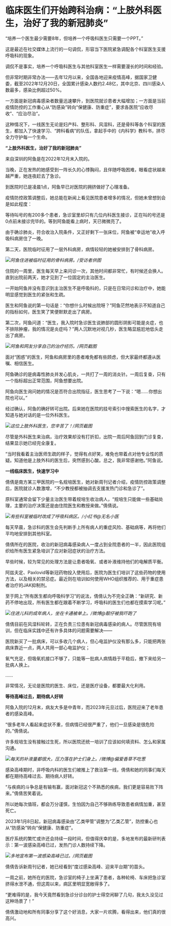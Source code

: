 # 临床医生们开始跨科治病：“上肢外科医生，治好了我的新冠肺炎”

“培养一个医生最少需要8年，但培养一个呼吸科医生只需要一个PPT。”

这是最近在社交媒体上流行的一句调侃，形容当下医院紧急调配各个科室医生支援呼吸科的现象。

调侃不是事实，培养一个呼吸科医生与其他科室医生一样需要漫长的时间和经验。

但非常时期非常办法——去年12月以来，全国各地迎来疫情高峰，据国家卫健委，截至2022年12月20日，全国累计感染人数约2.48亿，其中北京、四川感染人数最多，感染比例超过50%。

一方面是新冠病毒感染者数量迅速攀升，到医院就诊患者大幅增加；一方面是当前疫情防控的工作重心从“防感染”转向“保健康、防重症”，要求各医院“应收尽收”、“应治尽治”。

这种情况下，一线医生无论是妇产科、整形科、风湿科，还是骨科等各个科室的医生，都加入了快速学习、“跨科看病”的队伍，拿起手中的《内科学》教科书，拼尽全力守护每一个生命。

**“上肢外科医生，治好了我的新冠肺炎”**

来自深圳的阿鱼是在2022年12月末入院的。

当晚，正在发热的她感受到一阵长久的心悸胸闷，且伴随呼吸困难，眼看症状越来越严重，她连夜赶去了急诊。

到医院时已是凌晨1点，阿鱼早已对医院的拥挤做好了心理准备。

疫情防控政策调整后，她总能在新闻上看见医院患者增多的情况，但她未曾想到会是如此程度：

等待叫号的有200多个患者，急诊室里却只有几位内科医生接诊，正在叫的号还是0点前未接诊完毕的。等到阿鱼能看上病时，天已微微亮了。

由于确诊肺炎，符合收治入院条件，又正好剩下一张床位，阿鱼被“幸运地”收入呼吸科病房住了⼀晚。

第二天，医院临时征用了⼀层外科病房，病情较轻的她被安排到了骨科病房。

![](https://inews.gtimg.com/newsapp_bt/0/15607878812/1000)_阿鱼住进被临时征用的骨科病房。/受访者供图_

住院的一周里，医生每天早上来问诊一次，其他时间都非常忙，有时候还会换人。直到出院前两天，她才见到了⼀位固定的主治医生。

一开始阿鱼并没有意识到主治医生不是呼吸科的，只是在日常问诊和治疗中，她能明显感觉到医生的紧张和生疏。

医生和阿鱼说的第一句话是：“你想什么时候出院呀？”阿鱼茫然地表示不知道自己的指标如何，医生笑了笑便默默⾛出了病房。

第二次，阿鱼问道：“医生，我入院时急诊医生说肺部的圆形阴影可能是炎症，也不排除肿瘤，我的情况是炎症吗？”两人沉默地对视几秒，医生略显尴尬地低头走出了病房。

![](https://inews.gtimg.com/newsapp_bt/0/15607878815/1000)_阿鱼和网友分享自己的治疗经历。/网页截图_

面对“困惑”的医生，阿鱼和病房里的患者难免都有些顾虑，但大家最终都遵从医嘱、相信医生。

阿鱼确诊的是病毒性肺炎并发心肌炎，一共打了一周的消炎针。一周后复查，只有一个指标超出正常范围，阿鱼想要出院。

阿鱼向医生询问她的情况是否符合出院指征，医生思考了⼀下说：“嗯……你想出院也可以。”

经过确认，阿鱼的确好转可出院。后来她在医院的挂号索引中搜索医生的名字，才知道与她对话的是一位外科医生。

![](https://inews.gtimg.com/newsapp_bt/0/15607878816/1000)_这位上肢外科医生，您辛苦了！/网页截图_

尽管是外科医生来治病，治疗效果却没有打折扣，出院一周后阿鱼回到门诊复查，结果显示她已经完全康复。

“当时我看着主治医师生疏的样⼦，觉得有点好笑，难免也带着点对他专业性的质疑。知道他是上肢外科的医生后，突然感到⼼酸。总之，我非常感谢他。”阿鱼说。

**一线临床医生，快速学习中**

倩倩是南方某三甲医院的一名规培医生，她对新周刊记者介绍，疫情防控政策调整后，医院就诊人数激增，“不少教授都被抽调去支援发热门诊和急诊了”。

原科室通常会留下少量主治医生带着规培生收治病人，“规培生只能做一些基础处理，主要的治疗决策还是由住院医生和教授来做。”倩倩说。

![](https://inews.gtimg.com/newsapp_bt/0/15607878818/1000)_有些科室被临时改成了呼吸科病区。/小红书@无名小医_

每天早晨，急诊科的医生会先判断手上所有病人的重症风险、基础病等，再将他们平均地安排到其他科室。

倩倩所在的医院，收治的新冠病毒感染病人一度占到全院患者的一半，因此医院组织给所有医生紧急培训了应对新冠症状的治疗方法。

早些时候，较为常见的处理方法是让患者吸氧、或者补液维持他们的电解质平衡。

阿兹夫定、Paxlovid等新冠药物投入使用后，医院为医生们培训了这些药物的使用方法，以及相关的禁忌症。最近则在培训如何使用WHO组织推荐的、用于重症患者治疗的JAK抑制剂。

至于网上“所有医生都向呼吸科学习”的说法，倩倩认为不完全正确：“新研究、新药不停地出现，所有医生都在跟着不断学习，呼吸科的医生们也都在摸索学习呢。”

![](https://inews.gtimg.com/newsapp_bt/0/15607878822/1000)_住进儿科的成年病人，坐在卡通被单上。/微博@靓仔被我吓跑了_

倩倩目前在风湿科轮转，正在负责三位患有新冠病毒感染的病人。尽管医院有培训，但在临床实践中还有许多具体的问题需要解决——

医院新买了一批病床，可以多收几个病人，但心电监护仪没有那么多，只能把两张病床靠近一点，两人共用一部心电监护仪；

氧气充足，但吸氧机接口不够了，只能等一批病人病情趋于平稳后，撤下来给另一批病人换上。

……

非常情况，无论是医院的医生、床位，还是医疗设备，都要最大化利用。

**等待高峰过去，期待病人好转**

阿鱼入院的12月末，病友大多是中青年，而2023年元旦过后，医院迎来了老年患者的感染高峰。

“很多老年人看起来症状不重，但病情已经很严重了，他们一旦感染是很危险的。”倩倩说。

许多规培生没有接触过生死，所以医院还统一培训了应该如何填资料、怎么和家属沟通。

![](https://inews.gtimg.com/newsapp_bt/0/15607878824/1000)_每天的补液量都很大，压力落在护士们身上。/微博@偏爱香草不吃葱_

感染高峰期时，非呼吸内科的医生们被推上了救治第一线，倩倩和她的同事们每天都在期待高峰过去、期待病人好转。

“与疾病的斗争总是有输有赢，面对新冠这个不熟悉的疾病，我们更是容易败下阵来。”倩倩苦笑着说。

所以她每次值班，都会万分谨慎，生怕因为自己不够熟练导致患者病情加重，甚至死亡。

2023年1月8日起，新冠病毒感染由“乙类甲管”调整为“乙类乙管”，防控重心也从“防感染”转向“保健康、防重症”。

医疗系统的繁忙或许还会持续一段时间，但值得庆幸的是，多地发布的最新研判表示：第一波感染高峰已过，发热门诊人数持续下降。

![](https://inews.gtimg.com/newsapp_bt/0/15607878829/1000)_多地宣布第一波感染高峰已过。/网页截图_

倩倩告诉新周刊记者，她已经看到“度过感染高峰、迎来平台期”的苗头。

一周之前，她所在的医院，急诊室的椅子上坐满了患者，各种轮椅、车床把急诊室挤得水泄不通，但这周以来，病区里明显宽敞得多了。

“更难得的是，我今天竟然看到急诊分诊台的护士得空闲聊了几句，我太久没见过这种场景了！”

倩倩激动地和所有同事分享了这个好消息，大家一片欢腾，看得出来，他们真的很高兴。

